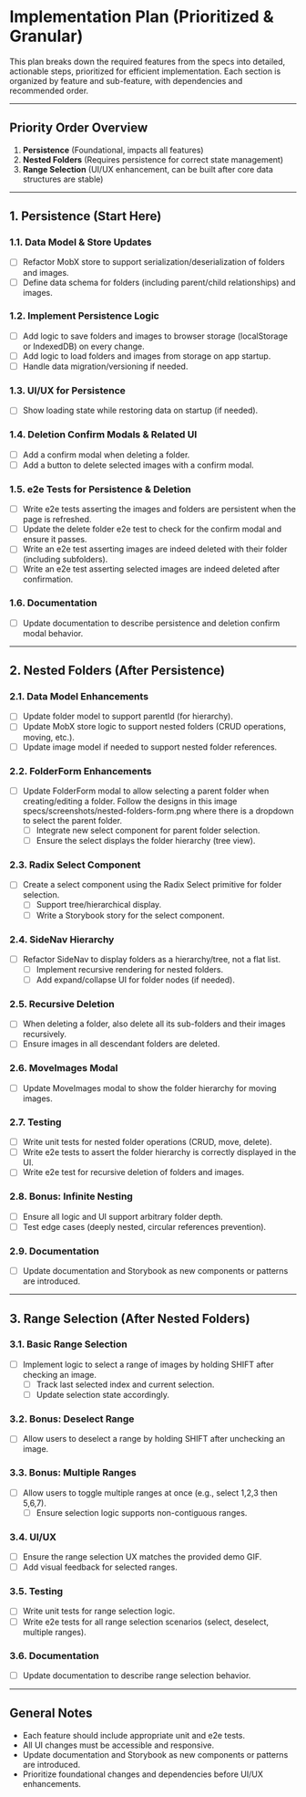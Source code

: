 # Implementation Plan (Prioritized & Granular)

This plan breaks down the required features from the specs into detailed, actionable steps, prioritized for efficient implementation. Each section is organized by feature and sub-feature, with dependencies and recommended order.

---

## **Priority Order Overview**

1. **Persistence** (Foundational, impacts all features)
2. **Nested Folders** (Requires persistence for correct state management)
3. **Range Selection** (UI/UX enhancement, can be built after core data structures are stable)

---

## 1. Persistence (**Start Here**)

### 1.1. Data Model & Store Updates

- [ ] Refactor MobX store to support serialization/deserialization of folders and images.
- [ ] Define data schema for folders (including parent/child relationships) and images.

### 1.2. Implement Persistence Logic

- [ ] Add logic to save folders and images to browser storage (localStorage or IndexedDB) on every change.
- [ ] Add logic to load folders and images from storage on app startup.
- [ ] Handle data migration/versioning if needed.

### 1.3. UI/UX for Persistence

- [ ] Show loading state while restoring data on startup (if needed).

### 1.4. Deletion Confirm Modals & Related UI

- [ ] Add a confirm modal when deleting a folder.
- [ ] Add a button to delete selected images with a confirm modal.

### 1.5. e2e Tests for Persistence & Deletion

- [ ] Write e2e tests asserting the images and folders are persistent when the page is refreshed.
- [ ] Update the delete folder e2e test to check for the confirm modal and ensure it passes.
- [ ] Write an e2e test asserting images are indeed deleted with their folder (including subfolders).
- [ ] Write an e2e test asserting selected images are indeed deleted after confirmation.

### 1.6. Documentation

- [ ] Update documentation to describe persistence and deletion confirm modal behavior.

---

## 2. Nested Folders (**After Persistence**)

### 2.1. Data Model Enhancements

- [ ] Update folder model to support parentId (for hierarchy).
- [ ] Update MobX store logic to support nested folders (CRUD operations, moving, etc.).
- [ ] Update image model if needed to support nested folder references.

### 2.2. FolderForm Enhancements

- [ ] Update FolderForm modal to allow selecting a parent folder when creating/editing a folder. Follow the designs in this image specs/screenshots/nested-folders-form.png where there is a dropdown to select the parent folder.
  - [ ] Integrate new select component for parent folder selection.
  - [ ] Ensure the select displays the folder hierarchy (tree view).

### 2.3. Radix Select Component

- [ ] Create a select component using the Radix Select primitive for folder selection.
  - [ ] Support tree/hierarchical display.
  - [ ] Write a Storybook story for the select component.

### 2.4. SideNav Hierarchy

- [ ] Refactor SideNav to display folders as a hierarchy/tree, not a flat list.
  - [ ] Implement recursive rendering for nested folders.
  - [ ] Add expand/collapse UI for folder nodes (if needed).

### 2.5. Recursive Deletion

- [ ] When deleting a folder, also delete all its sub-folders and their images recursively.
- [ ] Ensure images in all descendant folders are deleted.

### 2.6. MoveImages Modal

- [ ] Update MoveImages modal to show the folder hierarchy for moving images.

### 2.7. Testing

- [ ] Write unit tests for nested folder operations (CRUD, move, delete).
- [ ] Write e2e tests to assert the folder hierarchy is correctly displayed in the UI.
- [ ] Write e2e test for recursive deletion of folders and images.

### 2.8. Bonus: Infinite Nesting

- [ ] Ensure all logic and UI support arbitrary folder depth.
- [ ] Test edge cases (deeply nested, circular references prevention).

### 2.9. Documentation

- [ ] Update documentation and Storybook as new components or patterns are introduced.

---

## 3. Range Selection (**After Nested Folders**)

### 3.1. Basic Range Selection

- [ ] Implement logic to select a range of images by holding SHIFT after checking an image.
  - [ ] Track last selected index and current selection.
  - [ ] Update selection state accordingly.

### 3.2. Bonus: Deselect Range

- [ ] Allow users to deselect a range by holding SHIFT after unchecking an image.

### 3.3. Bonus: Multiple Ranges

- [ ] Allow users to toggle multiple ranges at once (e.g., select 1,2,3 then 5,6,7).
  - [ ] Ensure selection logic supports non-contiguous ranges.

### 3.4. UI/UX

- [ ] Ensure the range selection UX matches the provided demo GIF.
- [ ] Add visual feedback for selected ranges.

### 3.5. Testing

- [ ] Write unit tests for range selection logic.
- [ ] Write e2e tests for all range selection scenarios (select, deselect, multiple ranges).

### 3.6. Documentation

- [ ] Update documentation to describe range selection behavior.

---

## General Notes

- Each feature should include appropriate unit and e2e tests.
- All UI changes must be accessible and responsive.
- Update documentation and Storybook as new components or patterns are introduced.
- Prioritize foundational changes and dependencies before UI/UX enhancements.
